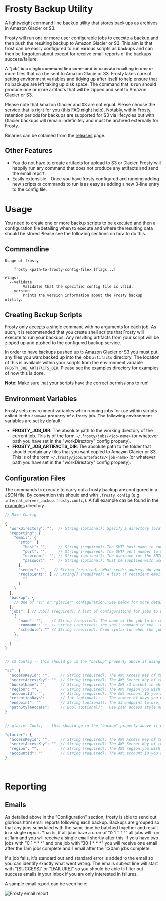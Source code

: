 # Frosty Backup Utility

A lightweight command line backup utility that stores back ups as archives in Amazon Glacier or S3.

Frosty will run one or more user configurable jobs to execute a backup and then push the resulting backup to Amazon Glacier or S3. This aim is that frost can be easily configured to run various scripts as backups and can then be forgotten about except for receive email reports of the backups success/failure.

A "job" is a single command line command to execute resulting in one or more files that can be sent to Amazon Glacie or S3. Frosty takes care of setting environment variables and tidying up after itself to help ensure that no backups are left taking up disk space. The command that is run should produce one or more artifacts that will be zipped and sent to Amazon Glacier or S3.

Please note that Amazon Glacier and S3 are not equal. Please choose the service that is right for you ([this FAQ might help](https://aws.amazon.com/glacier/faqs/)). Notably, within Frosty, retention periods for backups are supported for S3 via lifecycles but with Glacier backups will remain indefinitely and must be archived externally for Frosty.  

Binaries can be obtained from the [releases](https://github.com/mleonard87/frosty/releases) page.

## Other Features

- You do not have to create artifacts for upload to S3 or Glacier. Frosty will happily run any command that does not produce any artifacts and send the email report.
- Easily extensible - Once you have frosty configured and running adding new scripts or commands to run is as easy as adding a new 3-line entry to the config file. 

# Usage

You need to create one or more backup scripts to be executed and then a configuration file detailing when to execute and where the resulting data should be stored Please see the following sections on how to do this.

## Commandline

```
Usage of frosty

	frosty <path-to-frosty-config-file> [flags...]

Flags:
  --validate
    	Validates that the specified config file is valid.
  --version
    	Prints the version information about the Frosty backup utility.
```

## Creating Backup Scripts

Frosty only accepts a single command with no arguments for each job. As such, it is recommended that you create shell scripts that Frosty will execute to run your backups. Any resulting artifacts from your script will be zipped up and pushed to the configured backup service.

In order to have backups pushed up to Amazon Glacier or S3 you must put any files you want backed up into the jobs `artifacts` directory. The location of this is available within your scripts from the environment variable `FROSTY_JOB_ARTIFACTS_DIR`. Please see the [examples](examples) directory for examples of how this is done.

**Note:** Make sure that your scripts have the correct permissions to run!

## Environment Variables

Frosty sets environment variables when running jobs for use within scripts called in the `command` property of a frosty job. The following environment variables are set by default:

- **FROSTY_JOB_DIR**: The absolute path to the working directory of the current job. This is of the form `~/.frosty/jobs/<job-name>` (or whatever path you have set in the "workDirectory" config property).
- **FROSTY_JOB_ARTIFACTS_DIR**: The absolute path to the folder that should contain any files that you want copied to Amazon Glacier or S3. This is of the form `~/.frosty/jobs/artefacts/<job-name>` (or whatever path you have set in the "workDirectory" config property).

## Configuration Files

The commands to execute to carry out a frosty backup are configured in a JSON file. By convention this should end with `.frosty.config` (e.g. `internal_server_backup.frosty.config`). A full example can be found in the [examples](examples) directory.

```javascript
// Main Config

{
  "workDirectory": "",  // String (optional): Specify a directory location as the working directory for backups. Default is `~/.frosty`.
  "reporting": {
    "email": {
      "smtp": {
        "host": "",     // String (required): The SMTP host name to connect to to send email reports.
        "port": "",     // String (required): The SMTP port number to connect to to send email reports.
        "username": "", // String (optional): The username for the SMTP account to connect to. If this is not provided not auth will be used.
        "password": ""  // String (optional): Must be supplied with username as the password for the SMTP account.
      },
      "sender": "",   // String (required): What sender address do you want on the email reports.
      "recipients": [ // String[] (required): A list of recipient email addresses that will get the reports.
        ""
      ]
    }
  },
  "backup": {
    // One of "s3" or "glacier" configuration. See below for more details.
  },
  "jobs": [ // Job[] (required): A list of configurations for jobs to be run.
    {
      "name": "",    // String (required): The name of the job to be run. This is how the job will be identified in the report.
      "command": "", // String (required): The shell command to run. This must not contain any arguments.
      "schedule": "" // String (required): Cron syntax for when the job should be scheduled.
    },
    ...
  ]
}


// s3 Config -- this should go in the "backup" property above if using S3.

"s3": {
  "accessKeyId": "",     // String (required): The AWS Access Key of the account you wish to use to store data to S3.
  "secretAccessKey": "", // String (required): The AWS Secret Key of the account you wish to use to store data to S3.
  "bucketName": "",      // String (required): The AWS s3 bucket in which you want to put your backups.
  "region": "",          // String (required): The AWS region you wish for your bucket to be created in.
  "accountId": "",       // String (required): The AWS account ID you are using to store data in S3.
  "retentionDays":       // Int (optional):    The number of days you wish to retain backups for. After this they will be automatically deleted.
  "endpoint": ""         // String (optional): The S3 endpoint to use, you can override the default to use services such as [minio](https://github.com/minio/minio).
  "pathStyleAccess":     // Bool (optional):   Use path access style on S3 URLs like http://s3.amazonaws.com/BUCKET/KEY rather than virtual host of http://BUCKET.s3.amazonaws.com/KEY. The default is virtual host.
}

 
// glacier Config -- this should go in the "backup" property above if using S3. 

"glacier": {
  "accessKeyId": "",     // String (required): The AWS Access Key of the account you wish to use to store data to S3.
  "secretAccessKey": "", // String (required): The AWS Secret Key of the account you wish to use to store data to S3.
  "region": "",          // String (required): The AWS region you wish for your bucket to be created in. 
  "accountId": ""        // String (required): The AWS account ID you are using to store data in S3.
}

 
```

# Reporting

## Emails

As detailed above in the "Configuration" section, frosty is able to send out glorious html email reports following each backup. Backups are grouped so that any jobs scheduled with the same time be batched together and result in a single report. That is, if all jobs have a cron of "0 1 * * *" all jobs will run at 1am and you will receive a single email shortly after this. If yoiu have two jobs with "0 1 * * *" and one job with "30 1 * * *" you will receive one email after the 1am jobs complete and 1 email after the 1:30am jobs complete.

If a job fails, it's standard out and standard error is added to the email so you can identify exactly what went wrong. The emails subject line will start with "[SUCCESS]" or "[FAILURE]" so you should be able to filter out success emails in your inbox if you are only interested in failures. 

A sample email report can be seen here:

![Frosty email report](https://i.imgur.com/GeW9Qek.png)

